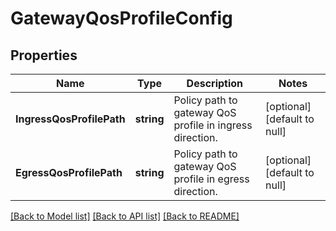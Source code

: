 # GatewayQosProfileConfig

## Properties
Name | Type | Description | Notes
------------ | ------------- | ------------- | -------------
**IngressQosProfilePath** | **string** | Policy path to gateway QoS profile in ingress direction.  | [optional] [default to null]
**EgressQosProfilePath** | **string** | Policy path to gateway QoS profile in egress direction.  | [optional] [default to null]

[[Back to Model list]](../README.md#documentation-for-models) [[Back to API list]](../README.md#documentation-for-api-endpoints) [[Back to README]](../README.md)

